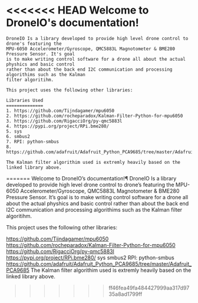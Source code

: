 <<<<<<< HEAD
Welcome to DroneIO's documentation!
===================================

    DroneIO Is a library developed to provide high level drone control to drone's featuring the
    MPU-6050 Accelerometer/Gyroscope, QMC5883L Magnotometer & BME280 Pressure Sensor. It's goal
    is to make writing control software for a drone all about the actual physhics and basic control
    rather than about the back end I2C communication and processing algorithims such as the Kalman
    filter algoritihm.

    This project uses the following other libraries:

    Libraries Used
    ==============
    1. https://github.com/Tijndagamer/mpu6050
    2. https://github.com/rocheparadox/Kalman-Filter-Python-for-mpu6050
    3. https://github.com/RigacciOrg/py-qmc5883l
    4. https://pypi.org/project/RPi.bme280/
    5. sys
    6. smbus2
    7. RPI: python-smbus
    8. https://github.com/adafruit/Adafruit_Python_PCA9685/tree/master/Adafruit_PCA9685

    The Kalman filter algorithim used is extremly heavily based on the linked library above.
=======
Welcome to DroneIO’s documentation!¶
DroneIO Is a library developed to provide high level drone control to drone’s featuring the MPU-6050 Accelerometer/Gyroscope, QMC5883L Magnotometer & BME280 Pressure Sensor. It’s goal is to make writing control software for a drone all about the actual physhics and basic control rather than about the back end I2C communication and processing algorithims such as the Kalman filter algoritihm.

This project uses the following other libraries:

https://github.com/Tijndagamer/mpu6050
https://github.com/rocheparadox/Kalman-Filter-Python-for-mpu6050
https://github.com/RigacciOrg/py-qmc5883l
https://pypi.org/project/RPi.bme280/
sys
smbus2
RPI: python-smbus
https://github.com/adafruit/Adafruit_Python_PCA9685/tree/master/Adafruit_PCA9685
The Kalman filter algorithim used is extremly heavily based on the linked library above.
>>>>>>> ff46fea49fa484427999aa317d9735a8ad1799ff
